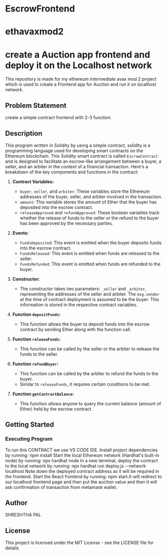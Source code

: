 # EscrowFrontend
# ethavaxmod2
#  create a Auction app frontend and deploy it on the Localhost network
This repository is made for my ethereum intermediate avax mod 2 project which is used to create a Frontend app for Auction and run it on localhost network.

## Problem Statement

create a simple contract frontend  with 2-3 function.
## Description

This program  written in Solidity by using a simple contract, solidity is  a programming language used for developing smart contracts on the Ethereum blockchain. 
This Solidity smart contract is called `EscrowContract` and is designed to facilitate an escrow-like arrangement between a buyer, a seller, and an arbiter in the context of a financial transaction. Here's a breakdown of the key components and functions in the contract:

1. **Contract Variables:**
   - `buyer`, `seller`, and `arbiter`: These variables store the Ethereum addresses of the buyer, seller, and arbiter involved in the transaction.
   - `amount`: This variable stores the amount of Ether that the buyer has deposited into the escrow contract.
   - `releaseApproved` and `refundApproved`: These boolean variables track whether the release of funds to the seller or the refund to the buyer has been approved by the necessary parties.

2. **Events:**
   - `FundsDeposited`: This event is emitted when the buyer deposits funds into the escrow contract.
   - `FundsReleased`: This event is emitted when funds are released to the seller.
   - `FundsRefunded`: This event is emitted when funds are refunded to the buyer.

3. **Constructor:**
   - The constructor takes two parameters: `_seller` and `_arbiter`, representing the addresses of the seller and arbiter. The `msg.sender` at the time of contract deployment is assumed to be the buyer. This information is stored in the respective contract variables.

4. **Function `depositFunds`:**
   - This function allows the buyer to deposit funds into the escrow contract by sending Ether along with the function call.

5. **Function `releaseFunds`:**
   - This function can be called by the seller or the arbiter to release the funds to the seller.
     
6. **Function `refundBuyer`:**
   - This function can be called by the arbiter to refund the funds to the buyer.
   - Similar to `releaseFunds`, it requires certain conditions to be met.

7. **Function `getContractBalance`:**
   - This function allows anyone to query the current balance (amount of Ether) held by the escrow contract.


## Getting Started

### Executing Program
To run this CONTRACT we use VS CODE IDE. 
Install project dependencies by running: npm install
Start the local Ethereum network (Hardhat's built-in node) by running: npx hardhat node
In a new terminal, deploy the contract to the local network by running: npx hardhat run deploy.js --network localhost
Note down the deployed contract address as it will be required in the frontend.
Start the React frontend by running: npm start.It will redirect to our localhost frontend page and then put the auction value and then it will ask confirmation of transaction from metamask wallet.

## Author

SHRESHTHA PAL

## License

This project is licensed under the MIT License - see the LICENSE file for details
